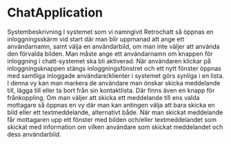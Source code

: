 # ChatApplication
Systembeskrivning
I systemet som vi namngivit Retrochatt så öppnas en inloggningsskärm vid start där man blir uppmanad att ange ett användarnamn, samt välja en användarbild, om man inte väljer
att använda den förvalda bilden. Man måste ange ett användarnamn om knappen för inloggning i chatt-systemet ska bli aktiverad. När användaren klickar på
inloggningsknappen stängs inloggningsfönstret och ett nytt fönster öppnas med samtliga inloggade användare/klienter i systemet görs synliga i en lista. I denna vy kan man
markera de användare man önskar skicka meddelande till, lägga till eller ta bort från sin kontaktlista. Där finns även en knapp för frånkoppling. Om man väljer att skicka ett
meddelande till ens valda mottagare så öppnas en vy där man kan antingen välja att bara skicka en bild eller ett textmeddelande, alternativt både. När man skickat meddelande får
mottagaren upp ett fönster med bilden och/eller textmeddelandet som skickat med information om vilken användare som skickat meddelandet och dess användarbild.
